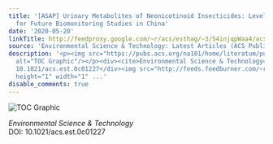 ```yaml
---
title: '[ASAP] Urinary Metabolites of Neonicotinoid Insecticides: Levels and Recommendations
  for Future Biomonitoring Studies in China'
date: '2020-05-20'
linkTitle: http://feedproxy.google.com/~r/acs/esthag/~3/S4injqpWaa4/acs.est.0c01227
source: 'Environmental Science & Technology: Latest Articles (ACS Publications)'
description: '<p><img src="https://pubs.acs.org/na101/home/literatum/publisher/achs/journals/content/esthag/0/esthag.ahead-of-print/acs.est.0c01227/20200520/images/medium/es0c01227_0006.gif"
  alt="TOC Graphic"/></p><div><cite>Environmental Science & Technology</cite></div><div>DOI:
  10.1021/acs.est.0c01227</div><img src="http://feeds.feedburner.com/~r/acs/esthag/~4/S4injqpWaa4"
  height="1" width="1" ...'
disable_comments: true
---
```

<p><img src="https://pubs.acs.org/na101/home/literatum/publisher/achs/journals/content/esthag/0/esthag.ahead-of-print/acs.est.0c01227/20200520/images/medium/es0c01227_0006.gif" alt="TOC Graphic"/></p><div><cite>Environmental Science & Technology</cite></div><div>DOI: 10.1021/acs.est.0c01227</div><img src="http://feeds.feedburner.com/~r/acs/esthag/~4/S4injqpWaa4" height="1" width="1" ...